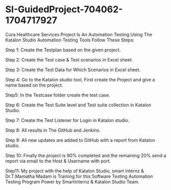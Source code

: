 # SI-GuidedProject-704062-1704717927

Cura Healthcare Services Project Is An Automation Testing Using The Katalon Studio Automation Testing Tools Follow These Steps:

Step 1: Create the Testplan based on the given project.

Step 2: Create the Test case & Test scenarios in Excel sheet.

Step 3: Create the Test Data for Which Scenarios in Excel sheet.

Step 4: Go to the Katalon studio tool, First create the Project and give a name based on the project.

Step5: In the Testcase folder create the test case.

Step 6: Create the Test Suite level and Test suite collection in Katalon Studio.

Step 7: Create the Test Listener for Login in Katalon studio.

Step 8: All results in The GitHub and Jenkins.

Step 9: All new updates are added to GitHub with a report from Katalon studio.

Step 10: Finally the project is 90% completed and the remaining 20% send a report via email to the Host & Username with port.

Step11: My project with the help of Katalon Studio, smart internz & Dr.T.Mamatha Madam is Training for this Software Testing Automation Testing Program Power by Smartinternz & Katalon Studio Team.

